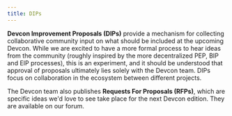 ```yaml
---
title: DIPs
---
```


**Devcon Improvement Proposals (DIPs)** provide a mechanism for collecting collaborative community input on what should be included at the upcoming Devcon. While we are excited to have a more formal process to hear ideas from the community (roughly inspired by the more decentralized PEP, BIP and EIP processes), this is an experiment, and it should be understood that approval of proposals ultimately lies solely with the Devcon team. DIPs focus on collaboration in the ecosystem between different projects.

The Devcon team also publishes **Requests For Proposals (RFPs)**, which are specific ideas we'd love to see take place for the next Devcon edition. They are available on our forum.
